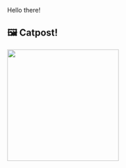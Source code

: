 Hello there!



## 🖼️ Catpost!

<sub>
    <img src="https://cdn2.thecatapi.com/images/TKNYk3q2D.jpg" height="256">
</sub>


